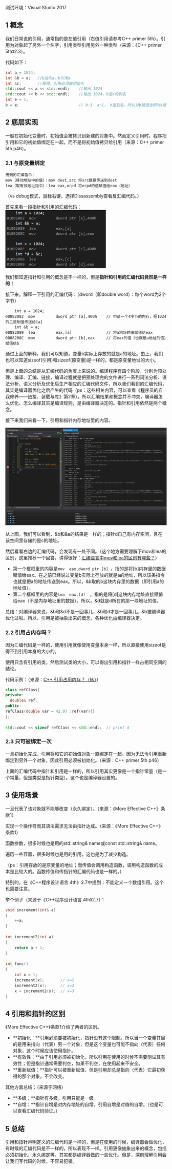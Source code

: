 测试环境：Visual Studio 2017

## 1 概念

我们日常说的引用，通常指的是左值引用（右值引用请参考C++ primer 5th）。引用为对象起了另外一个名字，引用类型引用另外一种类型（来源：《C++ primer 5th》2.3）。

代码如下：

```c++
int a = 1024; 
int &b = a;   //b指向a，b引用a	
int &c;       //报错，引用必须被初始化
std::cout << a << std::endl;	//输出 1024
std::cout << b << std::endl;   	//输出 1024，b是a的别名
int e = 1;
b = e;							// b:1  a:1， b是别名，所以对b赋值也即对a赋值
```

## 2 底层实现

一般在初始化变量时，初始值会被拷贝到新建的对象中。然而定义引用时，程序把引用和它的初始值绑定在一起，而不是将初始值拷贝给引用（来源：C++ primer 5th p46）。

### 2.1 与原变量绑定

```
用到的汇编指令：
mov（移动地址中的值）：mov dest,src 将src数据传送到dest
lea（取有效地址指令）：lea eax,orpd 将orpd的值赋值给eax（地址）
```

（vs debug模式，鼠标右键，选择Dissassembly查看反汇编代码。）

首先来看一段指针和引用的汇编代码：
![](汇编代码.png)

我们都知道指针和引用的概念是不一样的，但是**指针和引用的汇编代码竟然是一样的！**

接下来，解释一下引用的汇编代码：（dword（即double word）：每个word为2个字节）

```
	int a = 1024;
00882082  mov         dword ptr [a],400h  	// 申请一个4字节的内存，把1024的二进制值传送给[a]
	int &b = a;
00882089  lea         eax,[a]  				// 将a地址的值赋值给eax
0088208C  mov         dword ptr [b],eax		// 将eax的值（也就是a地址的值）赋值给b
```

通过上面的解释，我们可以知道，变量b实际上存放的就是a的地址。由上，我们也可以知道sizeof(引用)和sizeof(原变量)是一样的，都是原变量地址的大小。

但是上面的总结是从汇编代码的角度上来说的。编译程序有四个阶段，分别为预处理、编译、汇编、链接，编译过程就是把预处理完的文件进行一系列词法分析、语法分析、语义分析及优化后生产相应的汇编代码文件，所以我们看到的汇编代码，其实是编译器优化之后产生的代码（ps：这些相关内容，可以查看《程序员的自我修养——链接、装载与库》第2章）。所以汇编结果和概念并不冲突，编译器怎么优化、怎么编译其实是编译规则，是由编译器决定的。指针和引用依然是两个概念。

接下来我们来看一下，引用和指针内存地址里的内容。

![](引用地址.png)

从上图，我们可以看到，&b和&a的结果是一样的；指针d自己有内存空间，且在该空间里存储的是c的地址。

然后看看右边的汇编代码，会发现有一处不同。（这个地方需要理解下mov和lea的区别，这里推荐一个回答，讲得很好：[汇编语言中mov和lea的区别有哪些？]( https://www.zhihu.com/question/40720890/answer/110774673)）

- 第一个框框里的内容是`mov  eax,dword ptr [b] `，指的是将[b]内存里的数据赋值给eax。在之前已经说过变量b实际上存放的就是a的地址，所以该条指令也就是把a的地址传送到eax。所以，&b取的b这块内存里的数据（即引用a的地址值）。
- 第二个框框里的内容是`lea  eax,[d]  `，指的是将[d]这块内存地址直接赋值给eax（不是内存地址里的数据）。所以，&d就是d所在的那一块地址的值。

总结：对编译器来说，&b和&d不是一回事儿，&b和d才是一回事儿。&b被编译器优化过啦。所以，引用是被抽象出来的概念，各种优化由编译器决定。

### 2.2 引用占内存吗？

因为汇编代码是一样的，使用引用就像使用变量本身一样，所以直接使用sizeof是得不到引用本身的大小的。

使用只含有引用的类，然后测试类的大小，可以得出引用和指针一样占相同空间的结论。

代码示例：（来源：[C++ 引用占用内存？（转）](https://zhuanlan.zhihu.com/p/78800232)）

```C++
class refClass{ 
private: 
  double& ref; 
public: 
refClass(double var = 42.0) :ref(var){} 
};

std::cout << sizeof refClass << std::endl;  // print 4
```

### 2.3 只可被绑定一次

一旦初始化完成，引用将和它的初始值对象一直绑定在一起。因为无法令引用重新绑定到另外一个对象，因此引用必须被初始化。（来源：C++ primer 5th p46）

上面的汇编代码中指针和引用是一样的，所以引用其实更像是一个指针常量（是一个常量，但是类型是指针类型）。这个也是编译器设置的。

## 3 使用场景

一旦代表了该对象就不能够改变（永久绑定）。（来源：《More Effective C++》条款1）

实现一个操作符而其语法需求无法由指针达成。（来源：《More Effective C++》条款1）

函数参数，很多时候也是用的std::string& name或const std::string& name。

遍历一些容器，很多时候也是用的引用，这也是为了减少构造。

（ps：引用存放的是原变量的地址；而传值会调用构造函数，调用构造函数的成本是比较大的。函数传值和传指针的汇编代码也是一样的。）

特别的，在《C++程序设计语言 4th》2.7中提到：不能定义一个数组引用。这个也需要注意。

举个例子（来源于《C++程序设计语言 4th》2.7）：

```c++
void increment(int& a)
{
	++a;
}

int increment2(int a)
{
	return a + 1;
}

int func()
{
	int x = 1;
	increment(x);		// x=2
	increment2(x);		// x=2
	x = increment2(x);  // x=3
}
```

## 4 引用和指针的区别

《More Effective C++》条款1介绍了两者的区别。

- **初始化：**引用必须要被初始化，指针没有这个限制。所以当一个变量其目的是用来指向（代表）另一个对象，但是这个变量也可能不指向（代表）任何对象，这个时候应该使用指针。
- **有效性：**由于引用必须被初始化，所以引用在使用的时候不需要测试其有效性；但是指针通常需要判空，如果不判空，在使用起来不安全。
- **重新赋值：**指针可以被重新赋值，但是引用却总是指向（代表）它最初获得的那个对象，不会改变。

其他方面总结：（来源于网络）

- **多级：**指针有多级。引用只能是一级。
- **自增：**指针自增是对内存地址的自增。引用自增是对值的自增。（也是可以查看汇编代码验证。）

## 5 总结

引用和指针声明定义的汇编代码是一样的，但是在使用的时候，编译器会做优化，有时候的汇编代码是不一样的，所以表现不一样。引用更像抽象出来的概念，包括必须初始化、永久绑定等，其实都是编译器做的一些优化。但是，深刻理解引用会让我们写代码的时候，不容易犯错。